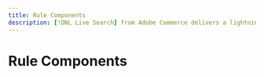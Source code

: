 ```yaml
---
title: Rule Components
description: [!DNL Live Search] from Adobe Commerce delivers a lightning fast, super-relevant, and intuitive search experience.
---
```

# Rule Components
